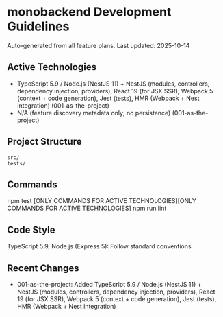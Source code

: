 # monobackend Development Guidelines

Auto-generated from all feature plans. Last updated: 2025-10-14

## Active Technologies
- TypeScript 5.9 / Node.js (NestJS 11) + NestJS (modules, controllers, dependency injection, providers), React 19 (for JSX SSR), Webpack 5 (context + code generation), Jest (tests), HMR (Webpack + Nest integration) (001-as-the-project)
- N/A (feature discovery metadata only; no persistence) (001-as-the-project)

## Project Structure
```
src/
tests/
```

## Commands
npm test [ONLY COMMANDS FOR ACTIVE TECHNOLOGIES][ONLY COMMANDS FOR ACTIVE TECHNOLOGIES] npm run lint

## Code Style
TypeScript 5.9, Node.js (Express 5): Follow standard conventions

## Recent Changes
- 001-as-the-project: Added TypeScript 5.9 / Node.js (NestJS 11) + NestJS (modules, controllers, dependency injection, providers), React 19 (for JSX SSR), Webpack 5 (context + code generation), Jest (tests), HMR (Webpack + Nest integration)

<!-- MANUAL ADDITIONS START -->
<!-- MANUAL ADDITIONS END -->
